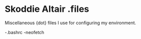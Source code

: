 # Skoddie Altair .files

Miscellaneous {dot} files I use for configuring my environment.

-.bashrc
-neofetch
